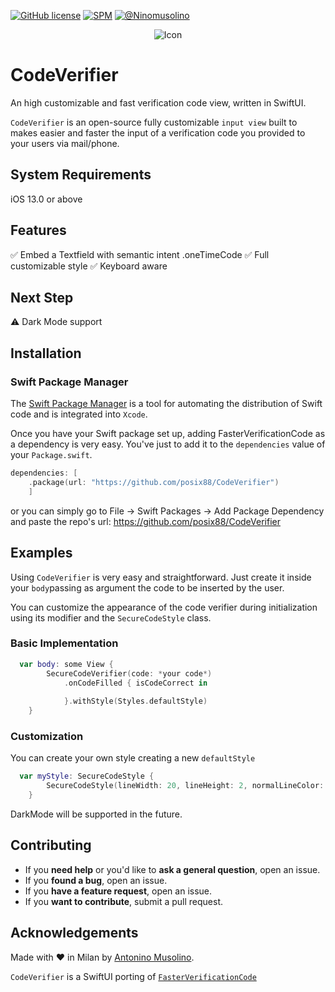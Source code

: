 [![GitHub license](https://img.shields.io/badge/license-MIT-blue.svg)](https://raw.githubusercontent.com/posix88/FasterVerificationCode/master/LICENSE)
[![SPM](https://img.shields.io/badge/spm-compatible-brightgreen.svg?style=flat)](https://github.com/apple/swift-package-manager)
[![@Ninomusolino](https://img.shields.io/badge/contact-@Ninomusolino-blue.svg?style=flat)](https://twitter.com/Ninomusolino)

<p align="center">
<img src="https://raw.githubusercontent.com/posix88/CodeVerifier/master/CodeVerifier.gif" alt="Icon"/>
</p>

# CodeVerifier 

An high customizable and fast verification code view, written in SwiftUI.

`CodeVerifier` is an open-source fully customizable `input view`  built to makes easier and faster the input of a verification code you provided to your users via mail/phone. 

## System Requirements
iOS 13.0 or above

## Features
✅ Embed a Textfield with semantic intent .oneTimeCode 
✅ Full customizable style
✅ Keyboard aware

## Next Step
⚠️ Dark Mode support

## Installation

### Swift Package Manager

The [Swift Package Manager](https://swift.org/package-manager/) is a tool for automating the distribution of Swift code and is integrated into `Xcode`.

Once you have your Swift package set up, adding FasterVerificationCode as a dependency is very easy. You've just to add it to the `dependencies` value of your `Package.swift`.

```swift
dependencies: [
    .package(url: "https://github.com/posix88/CodeVerifier")
    ]
```
or you can simply go to File -> Swift Packages -> Add Package Dependency and paste the repo's url: https://github.com/posix88/CodeVerifier

## Examples
Using `CodeVerifier` is very easy and straightforward. Just create it inside your `body`passing as argument the code to be inserted by the user.

You can customize the appearance of the code verifier during initialization using its modifier and the `SecureCodeStyle` class.
 
### Basic Implementation

```swift
  var body: some View {
        SecureCodeVerifier(code: *your code*)
            .onCodeFilled { isCodeCorrect in
                
            }.withStyle(Styles.defaultStyle)
    }
```

### Customization

You can create your own style creating a new `defaultStyle`

```swift
  var myStyle: SecureCodeStyle {
        SecureCodeStyle(lineWidth: 20, lineHeight: 2, normalLineColor: .black, errorLineColor: .red, labelWidth: 20, labelHeight: 30, labelSpacing: 15, normalTextColor: .black, errorTextColor: .black, carrierHeight: 30, carrierSpacing: 5, carrierColor: .black)
    }
```

DarkMode will be supported in the future. 

## Contributing

- If you **need help** or you'd like to **ask a general question**, open an issue.
- If you **found a bug**, open an issue.
- If you **have a feature request**, open an issue.
- If you **want to contribute**, submit a pull request.


## Acknowledgements

Made with ❤️ in Milan by [Antonino Musolino](https://twitter.com/NinoMusolino).

`CodeVerifier` is a SwiftUI porting of [`FasterVerificationCode`](https://github.com/posix88/FasterVerificationCode)
